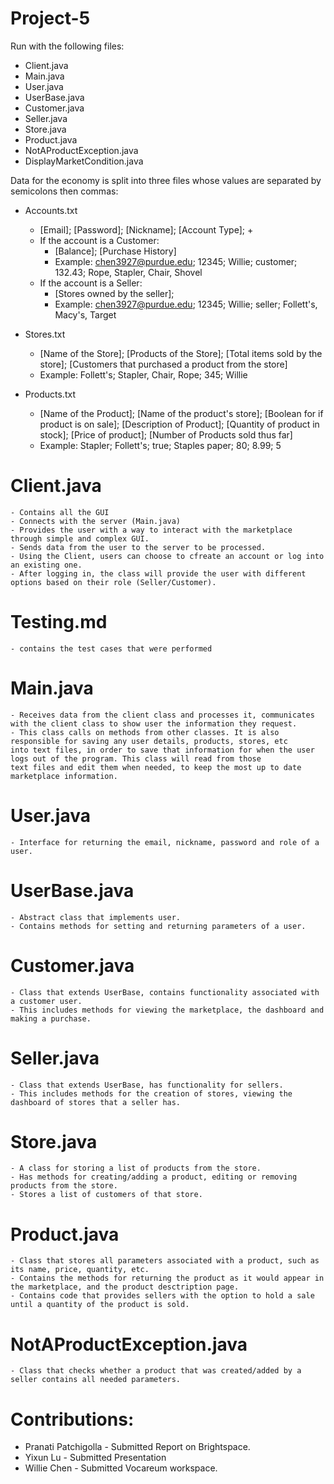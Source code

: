 # Project-5
Run with the following files:
  - Client.java
  - Main.java
  - User.java
  - UserBase.java
  - Customer.java
  - Seller.java
  - Store.java
  - Product.java
  - NotAProductException.java
  - DisplayMarketCondition.java
  
Data for the economy is split into three files whose values are separated by semicolons then commas:
  - Accounts.txt
    - [Email]; [Password]; [Nickname]; [Account Type]; +
    - If the account is a Customer:
      - [Balance]; [Purchase History]
      - Example: chen3927@purdue.edu; 12345; Willie; customer; 132.43; Rope, Stapler, Chair, Shovel
    - If the account is a Seller:
      - [Stores owned by the seller];
      - Example: chen3927@purdue.edu; 12345; Willie; seller; Follett's, Macy's, Target
      
  - Stores.txt
    - [Name of the Store]; [Products of the Store]; [Total items sold by the store]; [Customers that purchased a product from the store]
    - Example: Follett's; Stapler, Chair, Rope; 345; Willie
    
  - Products.txt
    - [Name of the Product]; [Name of the product's store]; [Boolean for if product is on sale]; [Description of Product]; [Quantity of product in stock]; [Price of product]; [Number of Products sold thus far]
     - Example: Stapler; Follett's; true; Staples paper; 80; 8.99; 5

  # Client.java
    - Contains all the GUI
    - Connects with the server (Main.java)
    - Provides the user with a way to interact with the marketplace through simple and complex GUI.
    - Sends data from the user to the server to be processed.
    - Using the Client, users can choose to cfreate an account or log into an existing one.
    - After logging in, the class will provide the user with different options based on their role (Seller/Customer).
  # Testing.md
    - contains the test cases that were performed
  # Main.java
    - Receives data from the client class and processes it, communicates with the client class to show user the information they request.
    - This class calls on methods from other classes. It is also responsible for saving any user details, products, stores, etc 
    into text files, in order to save that information for when the user logs out of the program. This class will read from those 
    text files and edit them when needed, to keep the most up to date marketplace information.
  # User.java
    - Interface for returning the email, nickname, password and role of a user.
  # UserBase.java
    - Abstract class that implements user.
    - Contains methods for setting and returning parameters of a user.
  # Customer.java
    - Class that extends UserBase, contains functionality associated with a customer user.
    - This includes methods for viewing the marketplace, the dashboard and making a purchase.
  # Seller.java
    - Class that extends UserBase, has functionality for sellers.
    - This includes methods for the creation of stores, viewing the dashboard of stores that a seller has.
  # Store.java
    - A class for storing a list of products from the store.
    - Has methods for creating/adding a product, editing or removing products from the store.
    - Stores a list of customers of that store.
  # Product.java
    - Class that stores all parameters associated with a product, such as its name, price, quantity, etc.
    - Contains the methods for returning the product as it would appear in the marketplace, and the product desctription page.
    - Contains code that provides sellers with the option to hold a sale until a quantity of the product is sold. 
  # NotAProductException.java
    - Class that checks whether a product that was created/added by a seller contains all needed parameters.


# Contributions:
- Pranati Patchigolla - Submitted Report on Brightspace.
- Yixun Lu - Submitted Presentation
- Willie Chen - Submitted Vocareum workspace.

